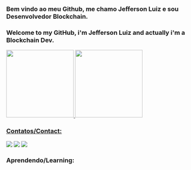 ### <h3>Bem vindo ao meu Github, me chamo Jefferson Luiz e sou Desenvolvedor Blockchain.<h3>
### <h3>Welcome to my GitHub, i'm Jefferson Luiz and actually i'm a Blockchain Dev.<h13>

<div>
<a href="https://github.com/devworlds">
<img height="180em" src="https://github-readme-stats.vercel.app/api/top-langs/?username=devworlds&layout=compact&langs_count=7&theme=dracula"/>
<img height="180em" src="https://github-readme-stats.vercel.app/api?username=devworlds&show_icons=true&theme=dracula&include_all_commits=true&count_private=true"/>
</div>

### Contatos/Contact:

<div>
<a href="https://instagram.com/maisumjefferson" target="_blank"><img src="https://img.shields.io/badge/-Instagram-%23E4405F?style=for-the-badge&logo=instagram&logoColor=white" target="_blank"></a>
<a href = "mailto:jeffluizblockchain@gmail.com"><img src="https://img.shields.io/badge/Gmail-D14836?style=for-the-badge&logo=gmail&logoColor=white" target="_blank"></a>
<a href="https://www.linkedin.com/in/jefferson-luiz-72601a131" target="_blank"><img src="https://img.shields.io/badge/-LinkedIn-%230077B5?style=for-the-badge&logo=linkedin&logoColor=white" target="_blank"></a>   
</div>
  
 ### Aprendendo/Learning:
  
  <i class="devicon-solidity-plain"></i>
  <i class="devicon-nodejs-plain"></i>
  <i class="devicon-mocha-plain"></i>
  <i class="devicon-git-plain-wordmark"></i>
